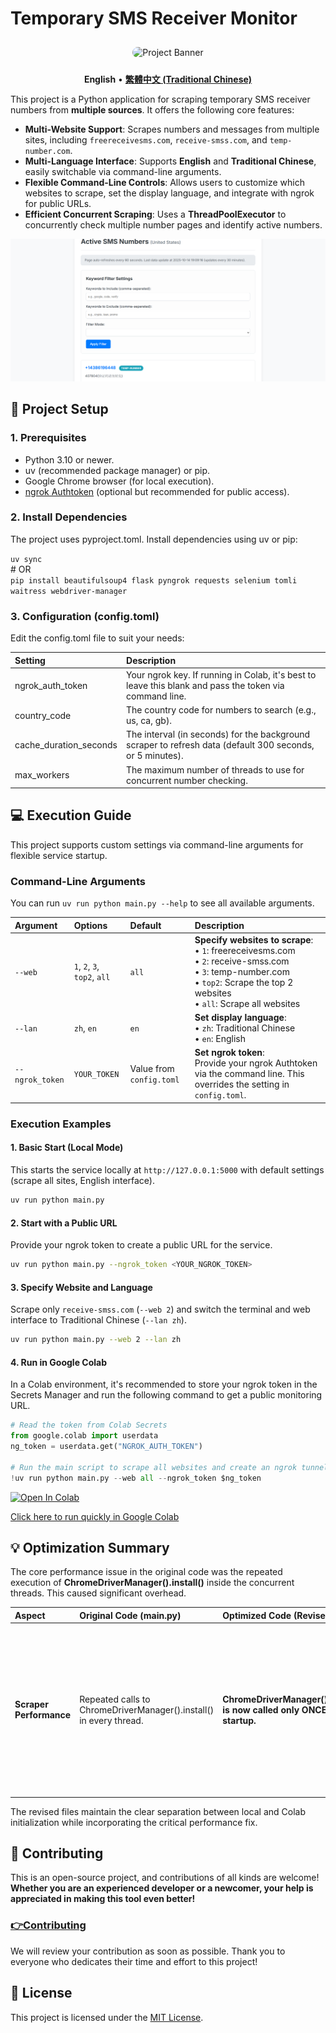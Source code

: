 # **Temporary SMS Receiver Monitor**
<div align="center">

<img src="https://i.meee.com.tw/ikqBwaY.jpg" alt="Project Banner" style="border-radius: 10px; margin-top: 10px; margin-bottom: 10px;width: 300px; height: 300px;">

</div>

<p align="center">  
<strong>English</strong> •  
<a href="./README.md"><strong>繁體中文 (Traditional Chinese)</strong></a>  
</p>

This project is a Python application for scraping temporary SMS receiver numbers from **multiple sources**. It offers the following core features:

* **Multi-Website Support**: Scrapes numbers and messages from multiple sites, including `freereceivesms.com`, `receive-smss.com`, and `temp-number.com`.
* **Multi-Language Interface**: Supports **English** and **Traditional Chinese**, easily switchable via command-line arguments.
* **Flexible Command-Line Controls**: Allows users to customize which websites to scrape, set the display language, and integrate with ngrok for public URLs.
* **Efficient Concurrent Scraping**: Uses a **ThreadPoolExecutor** to concurrently check multiple number pages and identify active numbers.

![Demo GIF](demo_en.png)

## **🚀 Project Setup**

### **1\. Prerequisites**

* Python 3.10 or newer.  
* uv (recommended package manager) or pip.  
* Google Chrome browser (for local execution).  
* [ngrok Authtoken](https://dashboard.ngrok.com/get-started/your-authtoken) (optional but recommended for public access).

### **2\. Install Dependencies**

The project uses pyproject.toml. Install dependencies using uv or pip:

`uv sync`  
\# OR  
`pip install beautifulsoup4 flask pyngrok requests selenium tomli waitress webdriver-manager`

### **3\. Configuration (config.toml)**

Edit the config.toml file to suit your needs:

| Setting | Description |
| :---- | :---- |
| ngrok\_auth\_token | Your ngrok key. If running in Colab, it's best to leave this blank and pass the token via command line. |
| country\_code | The country code for numbers to search (e.g., us, ca, gb). |
| cache\_duration\_seconds | The interval (in seconds) for the background scraper to refresh data (default 300 seconds, or 5 minutes). |
| max\_workers | The maximum number of threads to use for concurrent number checking. |

## **💻 Execution Guide**

This project supports custom settings via command-line arguments for flexible service startup.

### **Command-Line Arguments**

You can run `uv run python main.py --help` to see all available arguments.

| Argument | Options | Default | Description |
| :--- | :--- | :--- | :--- |
| `--web` | `1`, `2`, `3`, `top2`, `all` | `all` | **Specify websites to scrape**:<br>• `1`: freereceivesms.com<br>• `2`: receive-smss.com<br>• `3`: temp-number.com<br>• `top2`: Scrape the top 2 websites<br>• `all`: Scrape all websites |
| `--lan` | `zh`, `en` | `en` | **Set display language**:<br>• `zh`: Traditional Chinese<br>• `en`: English |
| `--ngrok_token` | `YOUR_TOKEN` | Value from `config.toml` | **Set ngrok token**:<br>Provide your ngrok Authtoken via the command line. This overrides the setting in `config.toml`. |

### **Execution Examples**

#### **1. Basic Start (Local Mode)**

This starts the service locally at `http://127.0.0.1:5000` with default settings (scrape all sites, English interface).

```bash
uv run python main.py
```

#### **2. Start with a Public URL**

Provide your ngrok token to create a public URL for the service.

```bash
uv run python main.py --ngrok_token <YOUR_NGROK_TOKEN>
```

#### **3. Specify Website and Language**

Scrape only `receive-smss.com` (`--web 2`) and switch the terminal and web interface to Traditional Chinese (`--lan zh`).

```bash
uv run python main.py --web 2 --lan zh
```

#### **4. Run in Google Colab**

In a Colab environment, it's recommended to store your ngrok token in the Secrets Manager and run the following command to get a public monitoring URL.

```python
# Read the token from Colab Secrets
from google.colab import userdata
ng_token = userdata.get("NGROK_AUTH_TOKEN")

# Run the main script to scrape all websites and create an ngrok tunnel
!uv run python main.py --web all --ngrok_token $ng_token
```
<a href="https://colab.research.google.com/github/LayorX/Temporary-SMS-Receiver-Monitor/blob/master/Temporary_SMS_Receiver_Monitor.ipynb" target="_blank"><img src="https://colab.research.google.com/assets/colab-badge.svg" alt="Open In Colab"/></a>

[Click here to run quickly in Google Colab](/Temporary_SMS_Receiver_Monitor.ipynb)


## **💡 Optimization Summary**

The core performance issue in the original code was the repeated execution of **ChromeDriverManager().install()** inside the concurrent threads. This caused significant overhead.

| Aspect | Original Code (main.py) | Optimized Code (Revised) | Benefit |
| :---- | :---- | :---- | :---- |
| **Scraper Performance** | Repeated calls to ChromeDriverManager().install() in every thread. | **ChromeDriverManager().install() is now called only ONCE during startup.** | **Dramatically improved startup time and scraping efficiency.** Avoids unnecessary driver file checks and setup multiple times per cache update cycle. |

The revised files maintain the clear separation between local and Colab initialization while incorporating the critical performance fix.


## **💖 Contributing**

This is an open-source project, and contributions of all kinds are welcome\! **Whether you are an experienced developer or a newcomer, your help is appreciated in making this tool even better\!**

### [**👉Contributing**](./CONTRIBUTING.md) 

We will review your contribution as soon as possible. Thank you to everyone who dedicates their time and effort to this project\!

## **📄 License**

This project is licensed under the [MIT License](https://www.google.com/search?q=./LICENSE).